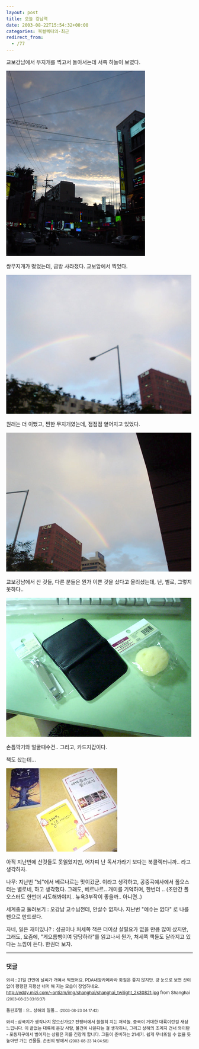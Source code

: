 ```yaml
---
layout: post
title: 오늘 강남역
date: 2003-08-22T15:54:32+00:00
categories: 북컬렉터의-최근
redirect_from:
  - /77
---
```


교보강남에서 무지개를 찍고서 돌아서는데 서쪽 하늘이 보였다.

![ ](/assets/media/logs_archives_DSC01450.jpg)

쌍무지개가 떴었는데, 금방 사라졌다. 교보앞에서 찍었다.

![ ](/assets/media/logs_archives_DSC01447.jpg)

원래는 더 이뻤고, 찐한 무지개였는데, 점점점 옅어지고 있었다.

![ ](/assets/media/logs_archives_DSC01448.jpg)

교보강남에서 산 것들, 다른 분들은 뭔가 이쁜 것을 샀다고 올리셨는데, 난, 별로, 그렇지 못하다..

![ ](/assets/media/logs_archives_DSC01452.jpg)

손톱깍기와 얼굴때수건.. 그리고, 카드지갑이다.

책도 샀는데...

![ ](/assets/media/logs_archives_DSC01453.jpg)

아직 지난번에 산것들도 못읽었지만, 어차피 난 독서가라기 보다는 북콜렉터니까.. 라고 생각하자.

나무: 지난번 "뇌"에서 베르나르는 맛이갔군. 이라고 생각하고, 공중곡예사에서 폴오스터는 별로네, 하고 생각했다. 그래도, 베르나르.. 개미를 기억하며, 한번더 .. (조만간 폴오스터도 한번더 시도해봐야지.. 뉴욕3부작이 좋을까.. 아니면..)

세계종교 둘러보기 : 오강남 교수님껀데, 안살수 없자나. 지난번 "예수는 없다" 로 나를 팬으로 만드셨다.

자네, 일은 재미있나? : 성공이나 처세쪽 책은 더이상 살필요가 없을 만큼 많이 샀지만, 그래도, 요즘에, "게으름뱅이여 당당하라"를 읽고나서 뭔가, 처세쪽 책들도 달라지고 있다는 느낌이 든다. 한권더 보자.

* * *

### 댓글



<!--- cmt:168 --->
<!--- mail: --->
<!--- parent:0 --->

<small class=comment>와리 : 21일 간만에 날씨가 개여서 찍었어요. PDA내장카메라라 화질은 좋지 않지만. 걍 눈으로 보면 산이 없어 평평한 지평선 너머 해 지는 모습이 장엄하네요.  <a href="http://eddy.mizi.com/~antizm/img/shanghai/shanghai_twilight_2k30821.jpg">http://eddy.mizi.com/~antizm/img/shanghai/shanghai_twilight_2k30821.jpg</a>  from Shanghai <small>(2003-08-23 03:16:37)</small></small>


<!--- cmt:169 --->
<!--- mail: --->
<!--- parent:0 --->

<small class=comment>돌핀호텔 : 으.. 상해의 일몰... <small>(2003-08-23 04:17:42)</small></small>


<!--- cmt:170 --->
<!--- mail: --->
<!--- parent:0 --->

<small class=comment>와리 : 삼국지가 생각나지 않으신가요? 전쟁터에서 쓸쓸히 지는 저녁놀.  중국이 거대한 대륙이란걸 새삼 느낍니다. 이 끝없는 대륙에 온갖 사람, 물건이 나온다는 걸 생각하니, 그리고 상해의 조계지 건너 와이탄 - 포동지구에서 벌어지는 상황은 저를 긴장케 합니다. 그들이 준비하는 21세기. 쉽게 무너뜨릴 수 없을 듯 높아만 가는 건물들.  손권의 땅에서 <small>(2003-08-23 14:04:58)</small></small>

